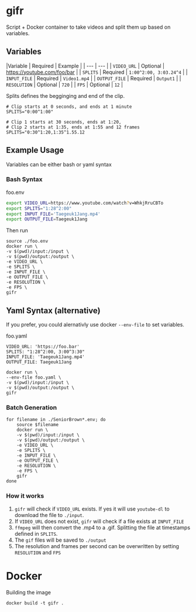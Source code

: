 # gifr

Script + Docker container to take videos and split them up based on variables. 

## Variables

|Variable | Required | Example |
| --- | --- |
| `VIDEO_URL` | Optional | https://youtube.com/foo/bar | 
| `SPLITS` | Required | `1:00^2:00, 3:03.24^4` | 
| `INPUT_FILE` | Required | `Video1.mp4` | 
| `OUTPUT_FILE` | Required | `Output1` | 
| `RESOLUTION` | Optional | `720` | 
| `FPS` | Optional | `12` | 


Splits defines the begginging and end of the clip. 

```
# Clip starts at 0 seconds, and ends at 1 minute
SPLITS="0:00^1:00"
```

```
# Clip 1 starts at 30 seconds, ends at 1:20, 
# Clip 2 starts at 1:35, ends at 1:55 and 12 frames
SPLITS="0:30^1:20,1:35^1.55.12
```


## Example Usage

Variables can be either bash or yaml syntax

### Bash Syntax

foo.env
```bash
export VIDEO_URL=https://www.youtube.com/watch?v=WhkjRruCBTo
export SPLITS="1:28^2:00"
export INPUT_FILE='Taegeuk1Jang.mp4'
export OUTPUT_FILE=Taegeuk1Jang
```

Then run 

```
source ./foo.env
docker run \
-v $(pwd)/input:/input \ 
-v $(pwd)/output:/output \ 
-e VIDEO_URL \ 
-e SPLITS \ 
-e INPUT_FILE \ 
-e OUTPUT_FILE \ 
-e RESOLUTION \ 
-e FPS \ 
gifr
```

## Yaml Syntax (alternative)

If you prefer, you could alernativly use docker `--env-file` to set variables. 

foo.yaml
```
VIDEO_URL: 'https://foo.bar'
SPLITS: "1:28^2:00, 3:00^3:30"
INPUT_FILE: 'Taegeuk1Jang.mp4'
OUTPUT_FILE: Taegeuk1Jang
```

```
docker run \ 
--env-file foo.yaml \
-v $(pwd)/input:/input \ 
-v $(pwd)/output:/output \ 
gifr
```

### Batch Generation

```
for filename in ./SeniorBrown*.env; do
    source $filename
    docker run \
    -v $(pwd)/input:/input \ 
    -v $(pwd)/output:/output \ 
    -e VIDEO_URL \ 
    -e SPLITS \ 
    -e INPUT_FILE \ 
    -e OUTPUT_FILE \ 
    -e RESOLUTION \ 
    -e FPS \ 
    gifr
done
```



### How it works

1. `gifr` will check if `VIDEO_URL` exists. If yes it will use `youtube-dl` to download the file to `./input`. 
2. If `VIDEO_URL` does not exist, `gifr` will check if a file exists at `INPUT_FILE`
3. `ffmpeg` will then convert the .mp4 to a .gif. Splitting the file at timestamps defined in `SPLITS`. 
4. The `gif` files will be saved to `./output`
5. The resolution and frames per second can be overwritten by setting `RESOLUTION` and `FPS`


# Docker

Building the image

```
docker build -t gifr .
```